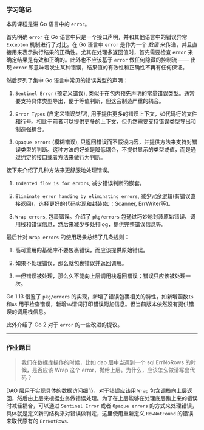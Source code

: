 ### 学习笔记

本周课程是讲 Go 语言中的 `error`。

首先明确 `error` 在 Go 语言中只是一个接口声明，并和其他语言中的错误异常 `Excepton` 机制进行了对比。在 Go 语言中 `error` 是作为一个 *数值* 来传递，并且直接用来表示执行结果的正确性。尤其在处理多返回值时，首先需要检查 `error` 来确定结果是有效和正确的。此外也不应该基于 `error` 做任何隐藏的控制流 —— 出现 `error` 即意味着发生某种错误，结果值的有效性和正确性不再有任何保证。

然后罗列了集中 Go 语言中常见的错误类型的声明：

1. `Sentinel Error` (预定义错误), 类似于在包内预先声明的常量错误类型。通常要支持具体类型导出，便于等值判断，但这会制造严重的耦合。

2. `Error Types` (自定义错误类型), 用于提供更多的错误上下文，如代码行的文件和行号。相比于前者可以提供更多的上下文，但仍然需要支持错误类型导出和制造强耦合。

3. `Opaque errors` (模糊错误), 只返回错误而不假设内容，并提供方法来支持对错误类型的判断。这种方法的好处是降低耦合，不提供显示的类型或值，而是通过约定的接口或者方法来做行为判断。

接下来介绍了几种方法来更舒服地处理错误。

1. `Indented flow is for errors`, 减少错误判断的嵌套。
   
2. `Eliminate error handing by eliminating errors`, 减少冗余逻辑(有错误直接返回)，选择更好的代码实现和封装(如：Scanner, ErrWriter等)。

3. `Wrap errors`, 包裹错误。介绍了 `pkg/errors` 包通过巧妙地封装原始错误、调用栈和错误信息，然后来减少多处打log，提供完整错误信息等。

最后针对 `Wrap errors` 的使用场景总结了几条规则：

1. 高可重用的基础库不要包裹错误，而应该提供原始错误。

2. 如果不处理错误，那么就包裹错误并返回调用。

3. 一但错误被处理，那么久不能向上层调用栈返回错误；错误只应该被处理一次。

Go 1.13 借鉴了 `pkg/errors` 的实现，新增了错误包裹相关的特性，如新增函数`Is`和`As` 用于检查错误，新增`%w`谓词打印错误附加信息。但当前版本依然没有提供错误的调用栈信息。

此外介绍了 Go 2 对于 `error` 的一些改进的提议。

---


### 作业题目

> 我们在数据库操作的时候，比如 dao 层中当遇到一个 sql.ErrNoRows 的时候，是否应该 Wrap 这个 error，抛给上层。为什么，应该怎么做请写出代码？

DAO 层用于实现具体的数据访问细节，对于错误应该用 `Wrap` 包含调栈向上层返回，然后由上层来根据业务做错误处理。为了在上层能够在处理底层跑上来的错误时减轻耦合，可以通过 `Sentinel Error` 或者 `Opaque errors` 的方式来处理错误，具体就是定义新的结构来对错误做判定，这里使用重新定义 `RowNotFound` 的错误来取代原有的 `ErrNotRows`.